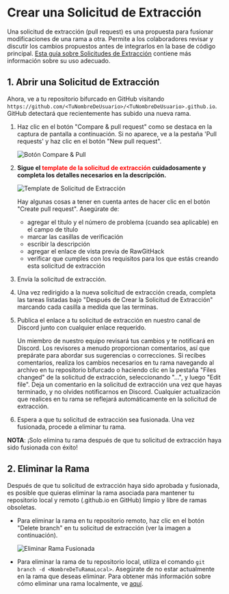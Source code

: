 # Crear una Solicitud de Extracción

Una solicitud de extracción (pull request) es una propuesta para fusionar modificaciones de una rama a otra. Permite a los colaboradores revisar y discutir los cambios propuestos antes de integrarlos en la base de código principal. [Esta guía sobre Solicitudes de Extracción](https://docs.github.com/en/pull-requests/collaborating-with-pull-requests/proposing-changes-to-your-work-with-pull-requests/about-pull-requests) contiene más información sobre su uso adecuado.

## 1. Abrir una Solicitud de Extracción

Ahora, ve a tu repositorio bifurcado en GitHub visitando `https://github.com/<TuNombreDeUsuario>/<TuNombreDeUsuario>.github.io`. GitHub detectará que recientemente has subido una nueva rama.

1. Haz clic en el botón "Compare & pull request" como se destaca en la captura de pantalla a continuación. Si no aparece, ve a la pestaña 'Pull requests' y haz clic en el botón "New pull request".

   ![Botón Compare & Pull](image/mi-initiate-pull-request.png)

2. **Sigue el <span style="color:red;">template de la solicitud de extracción</span> cuidadosamente y completa los detalles necesarios en la descripción.**

   ![Template de Solicitud de Extracción](image//mi-pr-title-and-description.png)

   Hay algunas cosas a tener en cuenta antes de hacer clic en el botón "Create pull request". Asegúrate de:
      - agregar el título y el número de problema (cuando sea aplicable) en el campo de título
      - marcar las casillas de verificación
      - escribir la descripción
      - agregar el enlace de vista previa de RawGitHack
      - verificar que cumples con los requisitos para los que estás creando esta solicitud de extracción

3. Envía la solicitud de extracción.
4. Una vez redirigido a la nueva solicitud de extracción creada, completa las tareas listadas bajo "Después de Crear la Solicitud de Extracción" marcando cada casilla a medida que las terminas.
5. Publica el enlace a tu solicitud de extracción en nuestro canal de Discord junto con cualquier enlace requerido.

    Un miembro de nuestro equipo revisará tus cambios y te notificará en Discord. Los revisores a menudo proporcionan comentarios, así que prepárate para abordar sus sugerencias o correcciones. Si recibes comentarios, realiza los cambios necesarios en tu rama navegando al archivo en tu repositorio bifurcado o haciendo clic en la pestaña "Files changed" de la solicitud de extracción, seleccionando "...", y luego "Edit file". Deja un comentario en la solicitud de extracción una vez que hayas terminado, y no olvides notificarnos en Discord. Cualquier actualización que realices en tu rama se reflejará automáticamente en la solicitud de extracción.

6. Espera a que tu solicitud de extracción sea fusionada. Una vez fusionada, procede a eliminar tu rama.

**NOTA**: ¡Solo elimina tu rama después de que tu solicitud de extracción haya sido fusionada con éxito!

## 2. Eliminar la Rama

Después de que tu solicitud de extracción haya sido aprobada y fusionada, es posible que quieras eliminar la rama asociada para mantener tu repositorio local y remoto (<TuNombreDeUsuario>.github.io en GitHub) limpio y libre de ramas obsoletas.

- Para eliminar la rama en tu repositorio remoto, haz clic en el botón "Delete branch" en tu solicitud de extracción (ver la imagen a continuación).

  ![Eliminar Rama Fusionada](image/mi-delete-merged-branch.png)

- Para eliminar la rama de tu repositorio local, utiliza el comando `git branch -d <NombreDeTuRamaLocal>`. Asegúrate de no estar actualmente en la rama que deseas eliminar. Para obtener más información sobre cómo eliminar una rama localmente, ve [aquí](https://tecadmin.net/delete-git-remote-and-local-branch/).
